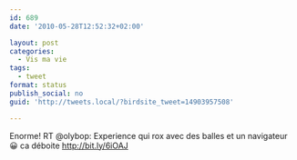 ```yaml
---
id: 689
date: '2010-05-28T12:52:32+02:00'

layout: post
categories:
  - Vis ma vie
tags:
  - tweet
format: status
publish_social: no
guid: 'http://tweets.local/?birdsite_tweet=14903957508'

---
```


Enorme! RT @olybop: Experience qui rox avec des balles et un navigateur 😀 ca déboite http://bit.ly/6iOAJ
